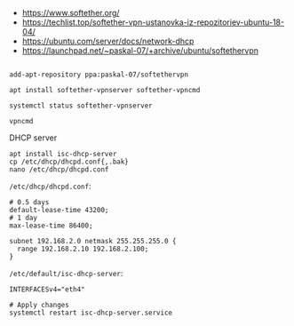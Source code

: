 * https://www.softether.org/
* https://techlist.top/softether-vpn-ustanovka-iz-repozitoriev-ubuntu-18-04/
* https://ubuntu.com/server/docs/network-dhcp
* https://launchpad.net/~paskal-07/+archive/ubuntu/softethervpn

```shell

add-apt-repository ppa:paskal-07/softethervpn

apt install softether-vpnserver softether-vpncmd

systemctl status softether-vpnserver

vpncmd
```
DHCP server
```shell
apt install isc-dhcp-server
cp /etc/dhcp/dhcpd.conf{,.bak}
nano /etc/dhcp/dhcpd.conf
```
`/etc/dhcp/dhcpd.conf`:
```
# 0.5 days
default-lease-time 43200;
# 1 day
max-lease-time 86400;
 
subnet 192.168.2.0 netmask 255.255.255.0 {
  range 192.168.2.10 192.168.2.100;
}
```

`/etc/default/isc-dhcp-server`:
```
INTERFACESv4="eth4"
```
```shell
# Apply changes
systemctl restart isc-dhcp-server.service
```

